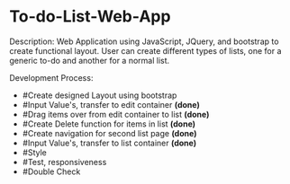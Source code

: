 # To-do-List-Web-App

Description: Web Application using JavaScript, JQuery, and bootstrap to create functional layout. User can create different types of lists, one for a generic to-do and another for a normal list.

Development Process:
- #Create designed Layout using bootstrap
- #Input Value's, transfer to edit container <b>(done)</b>
- #Drag items over from edit container to list <b>(done)</b>
- #Create Delete function for items in list <b>(done)</b>
- #Create navigation for second list page <b>(done)</b>
- #Input Value's, transfer to list container <b>(done)</b>
- #Style
- #Test, responsiveness
- #Double Check
